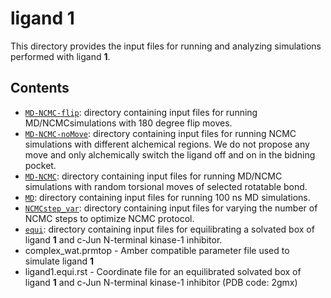# ligand 1
This directory provides the input files for running and analyzing simulations performed with ligand **1**.

## Contents

- [`MD-NCMC-flip`](MD-NCMC-flip): directory containing input files for running MD/NCMCsimulations with 180 degree flip moves.
- [`MD-NCMC-noMove`](MD-NCMC-noMove): directory containing input files for running NCMC simulations with different alchemical regions. We do not propose any move and only alchemically switch the ligand off and on in the bidning pocket.
- [`MD-NCMC`](MD-NCMC): directory containing input files for running MD/NCMC simulations with random torsional moves of selected rotatable bond.
- [`MD`](MD-NCMC-noMove): directory containing input files for running 100 ns MD simulations.
- [`NCMCstep_var`](NCMCstep_var): directory containing input files for varying the number of NCMC steps to optimize NCMC protocol.
- [`equi`](equi): directory containing input files for equilibrating a solvated box of ligand **1** and c-Jun N-terminal kinase-1 inhibitor.
- complex_wat.prmtop - Amber compatible parameter file used to simulate ligand **1**
- ligand1.equi.rst - Coordinate file for an equilibrated solvated box of ligand **1** and c-Jun N-terminal kinase-1 inhibitor (PDB code: 2gmx)


